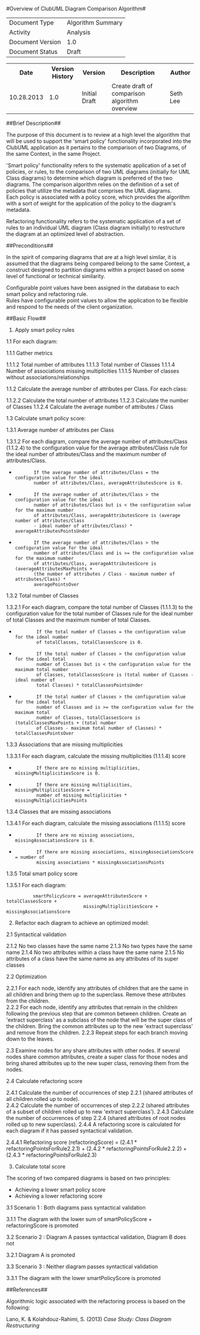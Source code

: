 #Overview of ClubUML Diagram Comparison Algorithm#

<TABLE>
	<TR><TD>Document Type</TD><TD>Algorithm Summary</TD></TR>
	<TR><TD>Activity</TD><TD>Analysis</TD></TR>
	<TR><TD>Document Version</TD><TD>1.0</TD></TR>
	<TR><TD>Document Status</TD><TD>Draft</TD></TR>
</TABLE>

<TABLE>
	<TR><TH>Date</TH><TH>Version History</TH><TH>Version</TH><TH>Description</TH><TH>Author</TH></TR>
	<TR><TD>10.28.2013</TD><TD>1.0</TD><TD>Initial Draft</TD><TD>Create draft of comparison
	algorithm overview</TD><TD>Seth Lee</TD></TR>
</TABLE>

##Brief Description##

The purpose of this document is to review at a high level the algorithm that will be used 
to support the 'smart policy' functionality incorporated into the ClubUML application as it 
pertains to the comparison of two Diagrams, of the same Context, in the same Project.  

'Smart policy' functionality refers to the systematic application of a set of policies, or 
rules, to the comparison of two UML diagrams (initially for UML Class diagrams) to determine
which diagram is preferred of the two diagrams.  The comparison algorithm relies on the 
definition of a set of policies that utilize the metadata that comprises the UML diagrams.  
Each policy is associated with a policy score, which provides the algorithm with a sort of
weight for the application of the policy to the diagram's metadata.  

Refactoring functionality refers to the systematic application of a set of rules to an 
individual UML diagram (Class diagram initially) to restructure the diagram at an optimized
level of abstraction.

##Preconditions##

In the spirit of comparing diagrams that are at a high level similar, it is assumed that 
the diagrams being compared belong to the same Context, a construct designed to partition
diagrams within a project based on some level of functional or technical similarity.

Configurable point values have been assigned in the database to each smart policy and refactoring rule.  
Rules have configurable point values to allow the application to be flexible and respond 
to the needs of the client organization. 

##Basic Flow##

1.  Apply smart policy rules 

1.1   For each diagram:

1.1.1   Gather metrics 

1.1.1.2	  Total number of attributes
1.1.1.3	  Total number of Classes
1.1.1.4	  Number of associations missing multiplicities
1.1.1.5	  Number of classes without associations/relationships

1.1.2   Calculate the average number of attributes per Class.  For each class:

1.1.2.2		Calculate the total number of attributes
1.1.2.3		Calculate the number of Classes
1.1.2.4		Calculate the average number of attributes / Class

1.3	  Calculate smart policy score:

1.3.1	Average number of attributes per Class 

1.3.1.2	  For each diagram, compare the average number of attributes/Class (1.1.2.4) to
	      the configuration value for the average attributes/Class rule for the ideal number of 
	      attributes/Class and the maximum number of attributes/Class.  
	      
*			 If the average number of attributes/Class = the configuration value for the ideal
		     number of attributes/Class, averageAttributesScore is 0.
*			 If the average number of attributes/Class > the configuration value for the ideal
		     number of attributes/Class but is < the configuration value for the maximum number
		     of attributes/Class, averageAttributesScore is (average number of attributes/Class
		     - ideal number of attributes/Class) * averageAttributesPointsUnder
*			 If the average number of attributes/Class > the configuration value for the ideal
			 number of attributes/Class and is >= the configuration value for the maximum number
			 of attributes/Class, averageAttributesScore is (averageAttributesMaxPoints + 
			 (the number of attributes / Class - maximum number of attributes/Class) * 
			 averagePointsOver
			 
1.3.2	Total number of Classes

1.3.2.1	 For each diagram, compare the total number of Classes (1.1.1.3) to the configuration
	     value for the total number of Classes rule for the ideal number of total Classes
	     and the maximum number of total Classes.
	     
*		      If the total number of Classes = the configuration value for the ideal number
		      of totalClasses, totalClassesScore is 0.
*			  If the total number of Classes > the configuration value for the ideal total
			  number of Classes but is < the configuration value for the maximum total number
			  of Classes, totalClassesScore is (total number of CLasses - ideal number of
			  total Classes) * totalClassesPointsUnder
*			  If the total number of Classes > the configuration value for the ideal total
			  number of Classes and is >= the configuration value for the maximum total 
			  number of Classes, totalClassesScore is (totalClassesMaxPoints + (total number
			  of Classes - maximum total number of Classes) * totalClassesPointsOver

1.3.3	Associations that are missing multiplicities

1.3.3.1	 For each diagram, calculate the missing multiplicities (1.1.1.4) score

*			  If there are no missing multiplicities, missingMultiplicitiesScore is 0.
*			  If there are missing multiplicities, missingMultiplicitiesScore = 
			  number of missing multiplicities * missingMultiplicitiesPoints
			  
1.3.4	Classes that are missing associations

1.3.4.1	  For each diagram, calculate the missing associations (1.1.1.5) score

*		      If there are no missing associations, missingAssociationsScore is 0.
*			  If there are missing associations, missingAssociationsScore = number of
			  missing associations * missingAssociationsPoints
			  
1.3.5	Total smart policy score

1.3.5.1	  For each diagram:

			  smartPolicyScore = averageAttributesScore + totalClassesScore + 
								 missingMultiplicitiesScore + missingAssociationsScore

2.  Refactor each diagram to achieve an optimized model:

2.1  Syntactical validation

2.1.2   No two classes have the same name 
2.1.3 	No two types have the same name
2.1.4	No two attributes within a class have the same name
2.1.5	No attributes of a class have the same name as any attributes of its super classes

2.2	 Optimization

2.2.1	For each node, identify any attributes of children that are the same in all children 
		and bring them up to the superclass.  Remove these attributes from the children.  
2.2.2	For each node, identify any attributes that remain in the children following the previous
		step that are common between children.  Create an 'extract superclass' as a subclass 
		of the node that will be the super class of the children.  Bring the common attributes
		up to the new 'extract superclass' and remove from the children.
2.2.3	Repeat steps for each branch moving down to the leaves.

2.3 	Examine nodes for any share attributes with other nodes.  If several nodes share
		common attributes, create a super class for those nodes and bring shared attributes
		up to the new super class, removing them from the nodes.
		
2.4	 Calculate refactoring score

2.4.1 	Calculate the number of occurrences of step 2.2.1 (shared attributes of all children rolled
		up to node).  
2.4.2	Calculate the number of occurrences of step 2.2.2 (shared attributes of a subset of 
		children rolled up to new 'extract superclass').
2.4.3	Calculate the number of occurrences of step 2.2.4 (shared attributes of root nodes
		rolled up to new superclass).
2.4.4	A refactoring score is calculated for each diagram if it has passed syntactical 
		validation.
		
2.4.4.1	Refactoring score (refactoringScore) = (2.4.1 * refactoringPointsForRule2.2.1) + 
							(2.4.2 * refactoringPointsForRule2.2.2) + 
							(2.4.3 * refactoringPointsForRule2.3)


3.  Calculate total score

The scoring of two compared diagrams is based on two principles:

*	Achieving a lower smart policy score 
* 	Achieving a lower refactoring score

3.1  Scenario 1 : Both diagrams pass syntactical validation

3.1.1	The diagram with the lower sum of smartPolicyScore + refactoringScore is promoted

3.2	 Scenario 2 : Diagram A passes syntactical validation, Diagram B does not

3.2.1	Diagram A is promoted

3.3	 Scenario 3 : Neither diagram passes syntactical validation

3.3.1	The diagram with the lower smartPolicyScore is promoted

##References##

Algorithmic logic associated with the refactoring process is based on the following:

Lano, K. & Kolahdouz-Rahimi, S. (2013) _Case Study: Class Diagram Restructuring_
